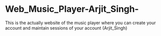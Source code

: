 # Web_Music_Player-Arjit_Singh-
This is the actually website of the music player where you can create your account and maintain sessions of your account (Arjit_Singh)
